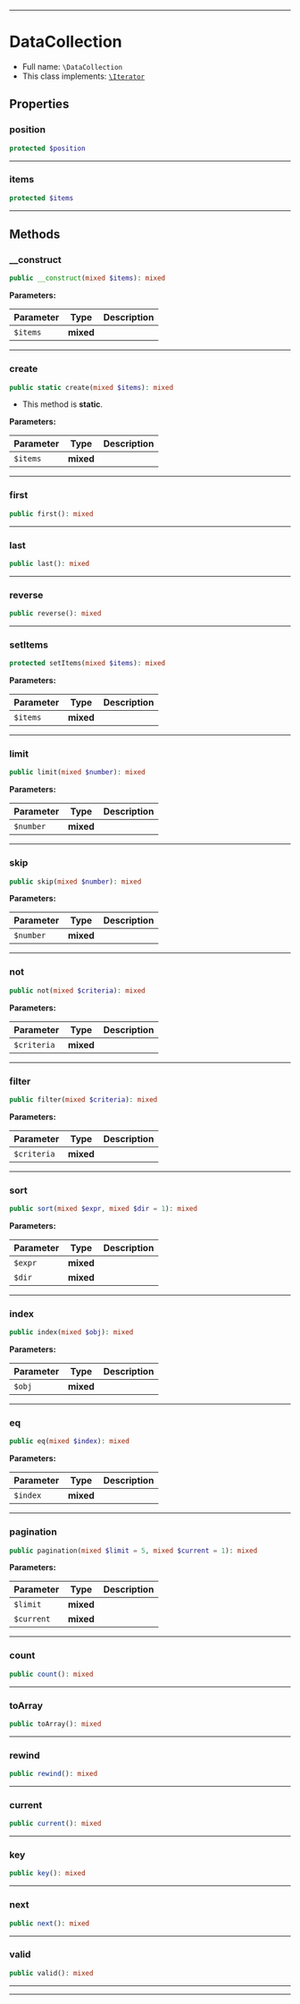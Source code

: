 ***

# DataCollection





* Full name: `\DataCollection`
* This class implements:
[`\Iterator`](./Iterator.md)



## Properties


### position



```php
protected $position
```






***

### items



```php
protected $items
```






***

## Methods


### __construct



```php
public __construct(mixed $items): mixed
```








**Parameters:**

| Parameter | Type | Description |
|-----------|------|-------------|
| `$items` | **mixed** |  |




***

### create



```php
public static create(mixed $items): mixed
```



* This method is **static**.




**Parameters:**

| Parameter | Type | Description |
|-----------|------|-------------|
| `$items` | **mixed** |  |




***

### first



```php
public first(): mixed
```











***

### last



```php
public last(): mixed
```











***

### reverse



```php
public reverse(): mixed
```











***

### setItems



```php
protected setItems(mixed $items): mixed
```








**Parameters:**

| Parameter | Type | Description |
|-----------|------|-------------|
| `$items` | **mixed** |  |




***

### limit



```php
public limit(mixed $number): mixed
```








**Parameters:**

| Parameter | Type | Description |
|-----------|------|-------------|
| `$number` | **mixed** |  |




***

### skip



```php
public skip(mixed $number): mixed
```








**Parameters:**

| Parameter | Type | Description |
|-----------|------|-------------|
| `$number` | **mixed** |  |




***

### not



```php
public not(mixed $criteria): mixed
```








**Parameters:**

| Parameter | Type | Description |
|-----------|------|-------------|
| `$criteria` | **mixed** |  |




***

### filter



```php
public filter(mixed $criteria): mixed
```








**Parameters:**

| Parameter | Type | Description |
|-----------|------|-------------|
| `$criteria` | **mixed** |  |




***

### sort



```php
public sort(mixed $expr, mixed $dir = 1): mixed
```








**Parameters:**

| Parameter | Type | Description |
|-----------|------|-------------|
| `$expr` | **mixed** |  |
| `$dir` | **mixed** |  |




***

### index



```php
public index(mixed $obj): mixed
```








**Parameters:**

| Parameter | Type | Description |
|-----------|------|-------------|
| `$obj` | **mixed** |  |




***

### eq



```php
public eq(mixed $index): mixed
```








**Parameters:**

| Parameter | Type | Description |
|-----------|------|-------------|
| `$index` | **mixed** |  |




***

### pagination



```php
public pagination(mixed $limit = 5, mixed $current = 1): mixed
```








**Parameters:**

| Parameter | Type | Description |
|-----------|------|-------------|
| `$limit` | **mixed** |  |
| `$current` | **mixed** |  |




***

### count



```php
public count(): mixed
```











***

### toArray



```php
public toArray(): mixed
```











***

### rewind



```php
public rewind(): mixed
```











***

### current



```php
public current(): mixed
```











***

### key



```php
public key(): mixed
```











***

### next



```php
public next(): mixed
```











***

### valid



```php
public valid(): mixed
```











***


***

